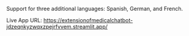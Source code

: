 Support for three additional languages: Spanish, German, and French.

Live App URL: https://extensionofmedicalchatbot-jdzeqnkyzwqxzpejrfvvem.streamlit.app/
